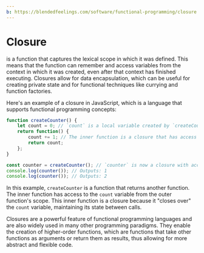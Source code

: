 ```yaml
---
b: https://blendedfeelings.com/software/functional-programming/closure.md
---
```


# Closure 
is a function that captures the lexical scope in which it was defined. This means that the function can remember and access variables from the context in which it was created, even after that context has finished executing. Closures allow for data encapsulation, which can be useful for creating private state and for functional techniques like currying and function factories.

Here's an example of a closure in JavaScript, which is a language that supports functional programming concepts:

```javascript
function createCounter() {
    let count = 0; // `count` is a local variable created by `createCounter`
    return function() {
        count += 1; // The inner function is a closure that has access to `count`
        return count;
    };
}

const counter = createCounter(); // `counter` is now a closure with access to `count`
console.log(counter()); // Outputs: 1
console.log(counter()); // Outputs: 2
```

In this example, `createCounter` is a function that returns another function. The inner function has access to the `count` variable from the outer function's scope. This inner function is a closure because it "closes over" the `count` variable, maintaining its state between calls.

Closures are a powerful feature of functional programming languages and are also widely used in many other programming paradigms. They enable the creation of higher-order functions, which are functions that take other functions as arguments or return them as results, thus allowing for more abstract and flexible code.